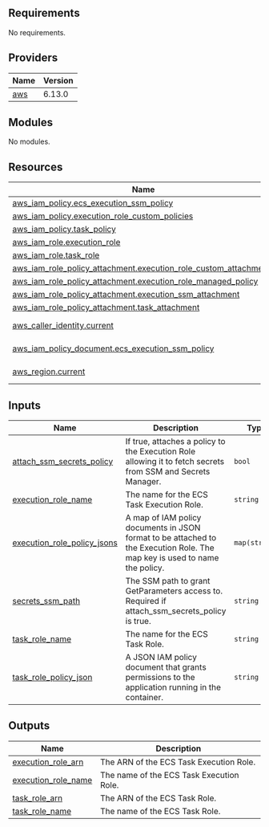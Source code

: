 ## Requirements

No requirements.

## Providers

| Name | Version |
|------|---------|
| <a name="provider_aws"></a> [aws](#provider\_aws) | 6.13.0 |

## Modules

No modules.

## Resources

| Name | Type |
|------|------|
| [aws_iam_policy.ecs_execution_ssm_policy](https://registry.terraform.io/providers/hashicorp/aws/latest/docs/resources/iam_policy) | resource |
| [aws_iam_policy.execution_role_custom_policies](https://registry.terraform.io/providers/hashicorp/aws/latest/docs/resources/iam_policy) | resource |
| [aws_iam_policy.task_policy](https://registry.terraform.io/providers/hashicorp/aws/latest/docs/resources/iam_policy) | resource |
| [aws_iam_role.execution_role](https://registry.terraform.io/providers/hashicorp/aws/latest/docs/resources/iam_role) | resource |
| [aws_iam_role.task_role](https://registry.terraform.io/providers/hashicorp/aws/latest/docs/resources/iam_role) | resource |
| [aws_iam_role_policy_attachment.execution_role_custom_attachments](https://registry.terraform.io/providers/hashicorp/aws/latest/docs/resources/iam_role_policy_attachment) | resource |
| [aws_iam_role_policy_attachment.execution_role_managed_policy](https://registry.terraform.io/providers/hashicorp/aws/latest/docs/resources/iam_role_policy_attachment) | resource |
| [aws_iam_role_policy_attachment.execution_ssm_attachment](https://registry.terraform.io/providers/hashicorp/aws/latest/docs/resources/iam_role_policy_attachment) | resource |
| [aws_iam_role_policy_attachment.task_attachment](https://registry.terraform.io/providers/hashicorp/aws/latest/docs/resources/iam_role_policy_attachment) | resource |
| [aws_caller_identity.current](https://registry.terraform.io/providers/hashicorp/aws/latest/docs/data-sources/caller_identity) | data source |
| [aws_iam_policy_document.ecs_execution_ssm_policy](https://registry.terraform.io/providers/hashicorp/aws/latest/docs/data-sources/iam_policy_document) | data source |
| [aws_region.current](https://registry.terraform.io/providers/hashicorp/aws/latest/docs/data-sources/region) | data source |

## Inputs

| Name | Description | Type | Default | Required |
|------|-------------|------|---------|:--------:|
| <a name="input_attach_ssm_secrets_policy"></a> [attach\_ssm\_secrets\_policy](#input\_attach\_ssm\_secrets\_policy) | If true, attaches a policy to the Execution Role allowing it to fetch secrets from SSM and Secrets Manager. | `bool` | `false` | no |
| <a name="input_execution_role_name"></a> [execution\_role\_name](#input\_execution\_role\_name) | The name for the ECS Task Execution Role. | `string` | n/a | yes |
| <a name="input_execution_role_policy_jsons"></a> [execution\_role\_policy\_jsons](#input\_execution\_role\_policy\_jsons) | A map of IAM policy documents in JSON format to be attached to the Execution Role. The map key is used to name the policy. | `map(string)` | `{}` | no |
| <a name="input_secrets_ssm_path"></a> [secrets\_ssm\_path](#input\_secrets\_ssm\_path) | The SSM path to grant GetParameters access to. Required if attach\_ssm\_secrets\_policy is true. | `string` | `"*"` | no |
| <a name="input_task_role_name"></a> [task\_role\_name](#input\_task\_role\_name) | The name for the ECS Task Role. | `string` | n/a | yes |
| <a name="input_task_role_policy_json"></a> [task\_role\_policy\_json](#input\_task\_role\_policy\_json) | A JSON IAM policy document that grants permissions to the application running in the container. | `string` | `null` | no |

## Outputs

| Name | Description |
|------|-------------|
| <a name="output_execution_role_arn"></a> [execution\_role\_arn](#output\_execution\_role\_arn) | The ARN of the ECS Task Execution Role. |
| <a name="output_execution_role_name"></a> [execution\_role\_name](#output\_execution\_role\_name) | The name of the ECS Task Execution Role. |
| <a name="output_task_role_arn"></a> [task\_role\_arn](#output\_task\_role\_arn) | The ARN of the ECS Task Role. |
| <a name="output_task_role_name"></a> [task\_role\_name](#output\_task\_role\_name) | The name of the ECS Task Role. |
